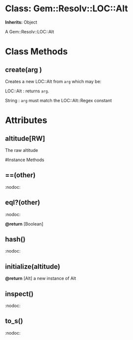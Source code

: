 # Class: Gem::Resolv::LOC::Alt
**Inherits:** Object
    

A Gem::Resolv::LOC::Alt


# Class Methods
## create(arg ) [](#method-c-create)
Creates a new LOC::Alt from `arg` which may be:

LOC::Alt
:   returns `arg`.

String
:   `arg` must match the LOC::Alt::Regex constant

# Attributes
## altitude[RW] [](#attribute-i-altitude)
The raw altitude


#Instance Methods
## ==(other) [](#method-i-==)
:nodoc:

## eql?(other) [](#method-i-eql?)
:nodoc:

**@return** [Boolean] 

## hash() [](#method-i-hash)
:nodoc:

## initialize(altitude) [](#method-i-initialize)

**@return** [Alt] a new instance of Alt

## inspect() [](#method-i-inspect)
:nodoc:

## to_s() [](#method-i-to_s)
:nodoc:

